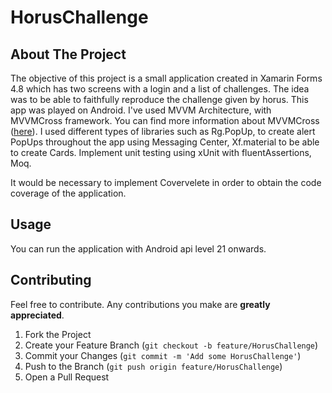 # HorusChallenge

<!-- ABOUT THE PROJECT -->
## About The Project
The objective of this project is a small application created in Xamarin Forms 4.8 which has two screens with a login and a list of challenges. The idea was to be able to faithfully reproduce the challenge given by horus. This app was played on Android.
I've used MVVM Architecture, with MVVMCross framework. You can find more information about MVVMCross ([here](https://www.mvvmcross.com/documentation/)).
I used different types of libraries such as Rg.PopUp, to create alert PopUps throughout the app using Messaging Center,
Xf.material to be able to create Cards.
Implement unit testing using xUnit with fluentAssertions, Moq.

It would be necessary to implement Covervelete in order to obtain the code coverage of the application.	
<!-- USAGE EXAMPLES -->
## Usage

You can run the application with Android api level 21 onwards.

<!-- CONTRIBUTING -->
## Contributing

Feel free to contribute. Any contributions you make are **greatly appreciated**.

1. Fork the Project
2. Create your Feature Branch (`git checkout -b feature/HorusChallenge`)
3. Commit your Changes (`git commit -m 'Add some HorusChallenge'`)
4. Push to the Branch (`git push origin feature/HorusChallenge`)
5. Open a Pull Request